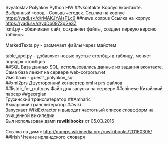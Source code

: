 Svyatoslav Polyakov
Python HW
##vkontakte 
Корпус вконтакте. Выбранный город - Сольвычегодск.
Ссылка на корпус https://yadi.sk/d/rMAKJYAIsFLc6
##news_corpus
Ссылка на корпус https://yadi.sk/d/ydDb0973p2e3Z
<br>lxml.py - обкачивает сайт, сохраняет файлы, создает первую версию таблицы<br />
<br>MarkedTexts.py - размечает файлы через майстем<br />
<br>table_upd.py - добавляет новые пустые столбцы в таблицу, меняет порядок столбцов<br />
##SQL
База данных SQL, использовались данные из задания вконтакте. </br>
Сама база лежит на сервере web-corpora.net </br>
Имя базы - guest1_polyakov_sql </br>
##xml2prs
Двусторонний конвертер xml и prs файлов
##listdir_for_putty.py
Файл для запуска на сервере
##chinese
Китайский парсер
##georgian
<br>Грузинский транслитератор
##Amharic
<br>Амхарский транслитератор
##wiki
<br>Запускает WikiExtractor и выводит частотный список словоформ на очищенной википедии
<br>Был использован дамп <b>ruwikibooks</b> от 05.03.2016<br />
<br>Ссылка на дамп: http://dumps.wikimedia.org/ruwikibooks/20160305/
##Irish
Чтение ирландского словаря
